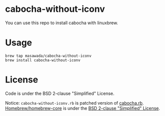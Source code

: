cabocha-without-iconv
=====================

You can use this repo to install cabocha with linuxbrew.

# Usage

```
brew tap masawada/cabocha-without-iconv
brew install cabocha-without-iconv
```

# License

Code is under the BSD 2-clause "Simplified" License.

Notice:
`cabocha-without-iconv.rb` is patched version of [cabocha.rb](https://github.com/Homebrew/homebrew-core/blob/master/Formula/cabocha.rb).
[Homebrew/homebrew-core](https://github.com/Homebrew/homebrew-core) is under the [BSD 2-clause "Simplified" License](https://github.com/Homebrew/homebrew-core/blob/master/LICENSE.txt).

